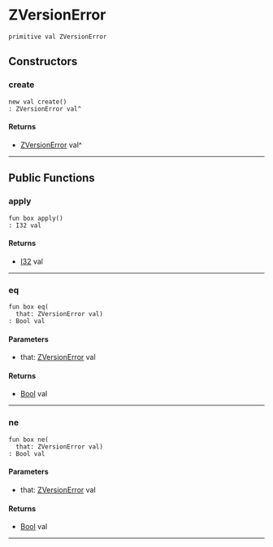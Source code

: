 # ZVersionError

```pony
primitive val ZVersionError
```

## Constructors

### create

```pony
new val create()
: ZVersionError val^
```

#### Returns

* [ZVersionError](.-compression-ZVersionError) val^

---

## Public Functions

### apply

```pony
fun box apply()
: I32 val
```

#### Returns

* [I32](builtin-I32) val

---

### eq

```pony
fun box eq(
  that: ZVersionError val)
: Bool val
```
#### Parameters

*   that: [ZVersionError](.-compression-ZVersionError) val

#### Returns

* [Bool](builtin-Bool) val

---

### ne

```pony
fun box ne(
  that: ZVersionError val)
: Bool val
```
#### Parameters

*   that: [ZVersionError](.-compression-ZVersionError) val

#### Returns

* [Bool](builtin-Bool) val

---

